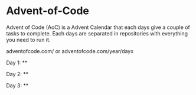 # Advent-of-Code
Advent of Code (AoC) is a Advent Calendar that each days give a couple of tasks to complete.
Each days are separated in repositories with everything you need to run it.

adventofcode.com/ or adventofcode.com/year/dayx

Day 1: **

Day 2: **

Day 3: **
